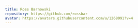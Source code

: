 ```yaml
---
title: Ross Barnowski
repository: https://github.com/rossbar
avatar: https://avatars.githubusercontent.com/u/1268991?v=4
---
```

